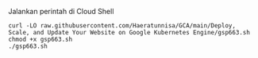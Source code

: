 Jalankan perintah di Cloud Shell
```
curl -LO raw.githubusercontent.com/Haeratunnisa/GCA/main/Deploy, Scale, and Update Your Website on Google Kubernetes Engine/gsp663.sh
chmod +x gsp663.sh
./gsp663.sh
